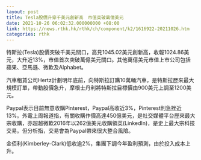 ```yaml
---
layout: post
title: Tesla股價升穿千美元創新高　市值突破萬億美元
date: 2021-10-26 06:02:32.000000000 +08:00
link: https://news.rthk.hk/rthk/ch/component/k2/1616922-20211026.htm
categories: rthk
---
```


特斯拉(Tesla)股價突破千美元關口，高見1045.02美元創新高，收報1024.86美元，大升近13%，市值首次突破萬億美元關口。其他萬億美元市值上市公司包括蘋果、亞馬遜、微軟及Alphabet。

汽車租賃公司Hertz計劃明年底前，向特斯拉訂購10萬輛汽車，是特斯拉歷來最大規模訂單，帶動股價急升，摩根士丹利將特斯拉目標價由900美元上調至1200美元。

Paypal表示目前無意收購Pinterest，Paypal高收近3%，Pinterest則急挫近13%。外電上周報道指，有關收購作價高達450億美元，是社交媒體平台歷來最大宗收購，亦超越微軟2016年以262億美元收購領英(LinkedIn)，是史上最大宗科技交易。但分析指，交易會為Paypal帶來很大整合風險。

金佰利(Kimberley-Clark)低收逾2%，集團下調今年盈利預測，由於投入成本上升。
